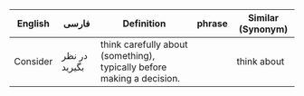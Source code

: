 | English  | فارسی         | Definition                                                             | phrase | Similar (Synonym) |
| -------- | ------------- | ---------------------------------------------------------------------- | ------ | ----------------- |
| Consider | در نظر بگیرید | think carefully about (something), typically before making a decision. |        | think about       |
